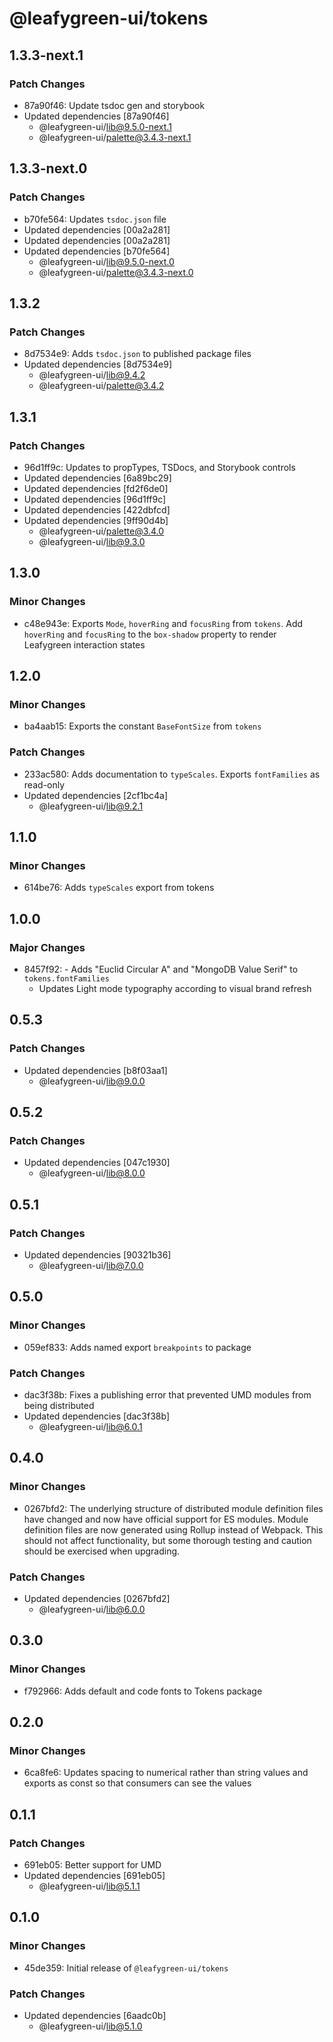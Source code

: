 # @leafygreen-ui/tokens

## 1.3.3-next.1

### Patch Changes

- 87a90f46: Update tsdoc gen and storybook
- Updated dependencies [87a90f46]
  - @leafygreen-ui/lib@9.5.0-next.1
  - @leafygreen-ui/palette@3.4.3-next.1

## 1.3.3-next.0

### Patch Changes

- b70fe564: Updates `tsdoc.json` file
- Updated dependencies [00a2a281]
- Updated dependencies [00a2a281]
- Updated dependencies [b70fe564]
  - @leafygreen-ui/lib@9.5.0-next.0
  - @leafygreen-ui/palette@3.4.3-next.0

## 1.3.2

### Patch Changes

- 8d7534e9: Adds `tsdoc.json` to published package files
- Updated dependencies [8d7534e9]
  - @leafygreen-ui/lib@9.4.2
  - @leafygreen-ui/palette@3.4.2

## 1.3.1

### Patch Changes

- 96d1ff9c: Updates to propTypes, TSDocs, and Storybook controls
- Updated dependencies [6a89bc29]
- Updated dependencies [fd2f6de0]
- Updated dependencies [96d1ff9c]
- Updated dependencies [422dbfcd]
- Updated dependencies [9ff90d4b]
  - @leafygreen-ui/palette@3.4.0
  - @leafygreen-ui/lib@9.3.0

## 1.3.0

### Minor Changes

- c48e943e: Exports `Mode`, `hoverRing` and `focusRing` from `tokens`. Add `hoverRing` and `focusRing` to the `box-shadow` property to render Leafygreen interaction states

## 1.2.0

### Minor Changes

- ba4aab15: Exports the constant `BaseFontSize` from `tokens`

### Patch Changes

- 233ac580: Adds documentation to `typeScales`. Exports `fontFamilies` as read-only
- Updated dependencies [2cf1bc4a]
  - @leafygreen-ui/lib@9.2.1

## 1.1.0

### Minor Changes

- 614be76: Adds `typeScales` export from tokens

## 1.0.0

### Major Changes

- 8457f92: - Adds "Euclid Circular A" and "MongoDB Value Serif" to `tokens.fontFamilies`
  - Updates Light mode typography according to visual brand refresh

## 0.5.3

### Patch Changes

- Updated dependencies [b8f03aa1]
  - @leafygreen-ui/lib@9.0.0

## 0.5.2

### Patch Changes

- Updated dependencies [047c1930]
  - @leafygreen-ui/lib@8.0.0

## 0.5.1

### Patch Changes

- Updated dependencies [90321b36]
  - @leafygreen-ui/lib@7.0.0

## 0.5.0

### Minor Changes

- 059ef833: Adds named export `breakpoints` to package

### Patch Changes

- dac3f38b: Fixes a publishing error that prevented UMD modules from being distributed
- Updated dependencies [dac3f38b]
  - @leafygreen-ui/lib@6.0.1

## 0.4.0

### Minor Changes

- 0267bfd2: The underlying structure of distributed module definition files have changed and now have official support for ES modules. Module definition files are now generated using Rollup instead of Webpack. This should not affect functionality, but some thorough testing and caution should be exercised when upgrading.

### Patch Changes

- Updated dependencies [0267bfd2]
  - @leafygreen-ui/lib@6.0.0

## 0.3.0

### Minor Changes

- f792966: Adds default and code fonts to Tokens package

## 0.2.0

### Minor Changes

- 6ca8fe6: Updates spacing to numerical rather than string values and exports as const so that consumers can see the values

## 0.1.1

### Patch Changes

- 691eb05: Better support for UMD
- Updated dependencies [691eb05]
  - @leafygreen-ui/lib@5.1.1

## 0.1.0

### Minor Changes

- 45de359: Initial release of `@leafygreen-ui/tokens`

### Patch Changes

- Updated dependencies [6aadc0b]
  - @leafygreen-ui/lib@5.1.0
